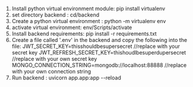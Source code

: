 1) Install python virtual environment module: pip install virtualenv
2) set directory backend : cd/backend
3) Create a python virtual environment : python -m virtualenv env
4) activate virtual environment: env/Scripts/activate
5) Install backend requirements: pip install -r requirements.txt
6) Create a file called '.env' in the backend and copy the following into the file: JWT_SECRET_KEY=thisshouldbesupersecret //replace with your secret key
JWT_REFRESH_SECRET_KEY=thishoudlbesuperdupersecret  //replace with your own secret key
MONGO_CONNECTION_STRING=mongodb://localhost:88888 //replace with your own connection string
7) Run backend : uvicorn app.app:app --reload